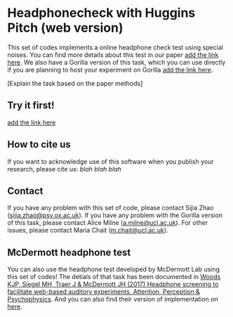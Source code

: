 # Headphonecheck with Huggins Pitch (web version)

This set of codes implements a online headphone check test using special noises. You can find more details about this test in our paper [add the link here]().
We also have a Gorilla version of this task, which you can use directly if you are planning to host your experiment on Gorilla [add the link here](). 

[Explain the task based on the paper methods]

## Try it first!
[add the link here]()

## How to cite us
If you want to acknowledge use of this software when you publish your research, please cite us: 
*blah blah blah*

## Contact
If you have any problem with this set of code, please contact Sijia Zhao (sijia.zhao@psy.ox.ac.uk).
If you have any problem with the Gorilla version of this task, please contact Alice Milne (a.milne@ucl.ac.uk).
For other issues, please contact Maria Chait (m.chait@ucl.ac.uk).


## McDermott headphone test
You can also use the headphone test developed by McDermott Lab using this set of codes! The detials of that task has been documented in [Woods KJP, Siegel MH, Traer J & McDermott JH (2017) Headphone screening to facilitate web-based auditory experiments. Attention, Perception & Psychophysics](http://mcdermottlab.mit.edu/papers/Woods_etal_2017_headphone_screening.pdf). And you can also find their version of implementation on [here](https://github.com/mcdermottLab/HeadphoneCheck).
